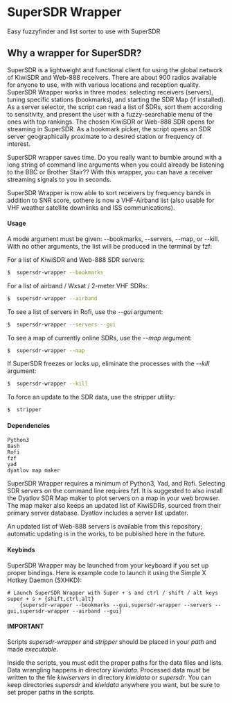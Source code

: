 # SuperSDR Wrapper

Easy fuzzyfinder and list sorter to use with SuperSDR

## Why a wrapper for SuperSDR?

SuperSDR is a lightweight and functional client for using the global network of KiwiSDR and Web-888 receivers. There are about 900 radios available for anyone to use, with with various locations and reception quality. SuperSDR Wrapper works in three modes: selecting receivers (servers), tuning specific stations (bookmarks), and starting the SDR Map (if installed). As a server selector, the script can read a list of SDRs, sort them according to sensitivity, and present the user with a fuzzy-searchable menu of the ones with top rankings. The chosen KiwiSDR or Web-888 SDR opens for streaming in SuperSDR. As a bookmark picker, the script opens an SDR server geographically proximate to a desired station or frequency of interest.

SuperSDR wrapper saves time. Do you really want to bumble around with a long string of command line arguments when you could already be listening to the BBC or Brother Stair?? With this wrapper, you can have a receiver streaming signals to you in seconds.

SuperSDR Wrapper is now able to sort receivers by frequency bands in addition to SNR score, sothere is now a VHF-Airband list (also usable for VHF weather satellite downlinks and ISS communications).

#### Usage

A mode argument must be given: --bookmarks, --servers, --map, or --kill. With no other arguments, the list will be produced in the terminal by fzf:

For a list of KiwiSDR and Web-888 SDR servers:

```bash
$  supersdr-wrapper --bookmarks
```

For a list of airband / Wxsat / 2-meter VHF SDRs:

```bash
$  supersdr-wrapper --airband
```

To see a list of servers in Rofi, use the _--gui_ argument:

```bash
$  supersdr-wrapper --servers --gui
```

To see a map of currently online SDRs, use the _--map_ argument:

```bash
$  supersdr-wrapper --map
```

If SuperSDR freezes or locks up, eliminate the processes with the _--kill_ argument:

```bash
$  supersdr-wrapper --kill
```

To force an update to the SDR data, use the stripper utility:

```bash
$  stripper
```

#### Dependencies

```
Python3
Bash
Rofi
fzf
yad
dyatlov map maker
```

SuperSDR Wrapper requires a minimum of Python3, Yad, and Rofi. Selecting SDR servers on the command line requires fzf. It is suggested to also install the Dyatlov SDR Map maker to plot servers on a map in your web browser. The map maker also keeps an updated list of KiwiSDRs, sourced from their primary server database. Dyatlov includes a server list updater.

An updated list of Web-888 servers is available from this repository; automatic updating is in the works, to be published here in the future.

#### Keybinds

SuperSDR Wrapper may be launched from your keyboard if you set up proper bindings. Here is example code to launch it using the Simple X Hotkey Daemon (SXHKD):

```
# Launch SuperSDR Wrapper with Super + s and ctrl / shift / alt keys
super + s + {shift,ctrl,alt}
    {supersdr-wrapper --bookmarks --gui,supersdr-wrapper --servers --gui,supersdr-wrapper --airband --gui}
```

#### IMPORTANT

Scripts _supersdr-wrapper_ and _stripper_ should be placed in your _path_ and made _executable_.

Inside the scripts, you must edit the proper paths for the data files and lists. Data wrangling happens in directory _kiwidata_. Processed data must be written to the file _kiwiservers_ in directory _kiwidata_ or _supersdr_. You can keep directories _supersdr_ and _kiwidata_ anywhere you want, but be sure to set proper paths in the scripts.

